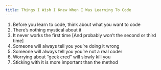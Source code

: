 ```yaml
---
title: Things I Wish I Knew When I Was Learning To Code
---
```


1. Before you learn to code, think about what you want to code
2. There’s nothing mystical about it
3. It never works the first time [And probably won’t the second or third time]
4. Someone will always tell you you’re doing it wrong
5. Someone will always tell you you’re not a real coder
6. Worrying about “geek cred” will slowly kill you
7. Sticking with it is more important than the method